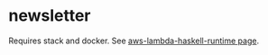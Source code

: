 # newsletter

Requires stack and docker. See [aws-lambda-haskell-runtime page](https://theam.github.io/aws-lambda-haskell-runtime/01-getting-started.html).
